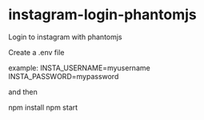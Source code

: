 # instagram-login-phantomjs
Login to instagram with phantomjs

Create a .env file

example:
INSTA_USERNAME=myusername
INSTA_PASSWORD=mypassword

and then

npm install
npm start
